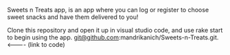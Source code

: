 Sweets n Treats app, is an app where you can log or register to choose sweet snacks and have them delivered to you!

Clone this repository and open it up in visual studio code, and use rake start to begin using the app.
git@github.com:mandrikanich/Sweets-n-Treats.git. <---- (link to code)
